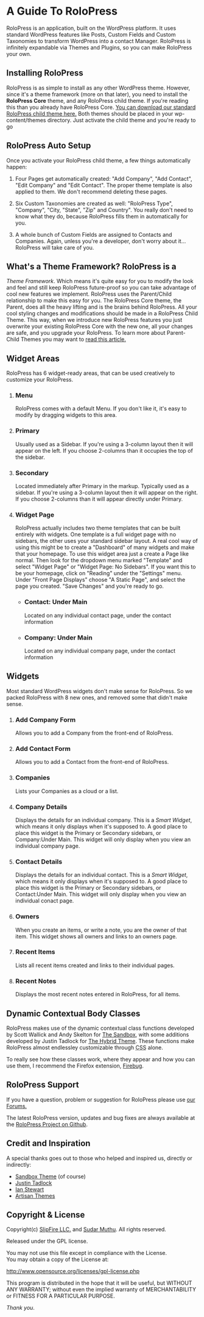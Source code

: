 # A Guide To RoloPress

RoloPress is an application, built on the WordPress platform. It uses standard WordPress features like Posts, Custom Fields and Custom Taxonomies to transform WordPress into a contact Manager. RoloPress is infinitely expandable via Themes and Plugins, so you can make RoloPress your own.

## Installing RoloPress

RoloPress is as simple to install as any other WordPress theme. However, since it's a theme framework (more on that later), you need to install the **RoloPress Core** theme, and any RoloPress child theme. If you're reading this than you already have RoloPress Core. [You can download our standard RoloPress child theme here.][1] Both themes should be placed in your wp-content/themes directory. Just activate the child theme and you're ready to go

## RoloPress Auto Setup

Once you activate your RoloPress child theme, a few things automatically happen:

1.  Four Pages get automatically created: "Add Company", "Add Contact", "Edit Company" and "Edit Contact". The proper theme template is also applied to them. We don't recommend deleting these pages.

2.  Six Custom Taxonomies are created as well: "RoloPress Type", "Company", "City, "State", "Zip" and Country". You really don't need to know what they do, because RoloPress fills them in automatically for you.

3.  A whole bunch of Custom Fields are assigned to Contacts and Companies. Again, unless you're a developer, don't worry about it... RoloPress will take care of you.

## What's a Theme Framework? RoloPress is a

*Theme Framework*. Which means it's quite easy for you to modify the look and feel and still keep RoloPress future-proof so you can take advantage of cool new features we implement. RoloPress uses the Parent/Child relationship to make this easy for you. The RoloPress Core theme, the Parent, does all the heavy lifting and is the brains behind RoloPress. All your cool styling changes and modifications should be made in a RoloPress Child Theme. This way, when we introduce new RoloPress features you just overwrite your existing RoloPress Core with the new one, all your changes are safe, and you upgrade your RoloPress. To learn more about Parent-Child Themes you may want to [read this article.][2]
## Widget Areas

RoloPress has 6 widget-ready areas, that can be used creatively to customize your RoloPress.

1.  ### Menu

    RoloPress comes with a default Menu. If you don't like it, it's easy to modify by dragging widgets to this area.

2.  ### Primary

    Usually used as a Sidebar. If you're using a 3-column layout then it will appear on the left. If you choose 2-columns than it occupies the top of the sidebar.

3.  ### Secondary

    Located immediately after Primary in the markup. Typically used as a sidebar. If you're using a 3-column layout then it will appear on the right. If you choose 2-columns than it will appear directly under Primary.

4.  ### Widget Page

    RoloPress actually includes two theme templates that can be built entirely with widgets. One template is a full widget page with no sidebars, the other uses your standard sidebar layout. A real cool way of using this might be to create a "Dashboard" of many widgets and make that your homepage. To use this widget area just a create a Page like normal. Then look for the dropdown menu marked "Template" and select "Widget Page" or "Widget Page: No Sidebars". If you want this to be your homepage, click on "Reading" under the "Settings" menu. Under "Front Page Displays" choose "A Static Page", and select the page you created. "Save Changes" and you're ready to go.
    *   ### Contact: Under Main

        Located on any individual contact page, under the contact information

    *   ### Company: Under Main

        Located on any individual company page, under the contact information</ol>

    ## Widgets

    Most standard WordPress widgets don't make sense for RoloPress. So we packed RoloPress with 8 new ones, and removed some that didn't make sense.

    1.  ### Add Company Form

        Allows you to add a Company from the front-end of RoloPress.

    2.  ### Add Contact Form

        Allows you to add a Contact from the front-end of RoloPress.

    3.  ### Companies

        Lists your Companies as a cloud or a list.

    4.  ### Company Details

        Displays the details for an individual company. This is a *Smart Widget*, which means it only displays when it's supposed to. A good place to place this widget is the Primary or Secondary sidebars, or Company:Under Main. This widget will only display when you view an individual company page.

    5.  ### Contact Details

        Displays the details for an individual contact. This is a *Smart Widget*, which means it only displays when it's supposed to. A good place to place this widget is the Primary or Secondary sidebars, or Contact:Under Main. This widget will only display when you view an individual conact page.

    6.  ### Owners

        When you create an items, or write a note, you are the owner of that item. This widget shows all owners and links to an owners page.

    7.  ### Recent Items

        Lists all recent items created and links to their individual pages.

    8.  ### Recent Notes

        Displays the most recent notes entered in RoloPress, for all items.

    ## Dynamic Contextual Body Classes

    RoloPress makes use of the dynamic contextual class functions developed by Scott Wallick and Andy Skelton for [The Sandbox][3], with some additions developed by Justin Tadlock for [The Hybrid Theme][4]. These functions make RoloPress almost endlessley customizable through <abbr title="Cascading Stylesheets">CSS</abbr> alone.

    To really see how these classes work, where they appear and how you can use them, I recommend the Firefox extension, [Firebug][5].

    ## RoloPress Support

    If you have a question, problem or suggestion for RoloPress please use [our Forums.][6]

    The latest RoloPress version, updates and bug fixes are always available at the [RoloPress Project on Github][7].

    ## Credit and Inspiration

    A special thanks goes out to those who helped and inspired us, directly or indirectly:

    *   [Sandbox Theme][3] (of course)
    *   [Justin Tadlock][8]
    *   [Ian Stewart][9]
    *   [Artisan Themes][10]

    ## Copyright & License

    Copyright(c) [SlipFire LLC.][11] and [Sudar Muthu][12].
    All rights reserved.

    Released under the GPL license.

    You may not use this file except in compliance with the License.</br> You may obtain a copy of the License at:

    <http://www.opensource.org/licenses/gpl-license.php>

    This program is distributed in the hope that it will be useful, but WITHOUT ANY WARRANTY; without even the implied warranty of MERCHANTABILITY or FITNESS FOR A PARTICULAR PURPOSE.

    <em class="thankyou">Thank you</em>.

 [1]: http://rolopress.com/themes/rolopress-default-theme
 [2]: http://themeshaper.com/functions-php-wordpress-child-themes/
 [3]: http://www.plaintxt.org/themes/sandbox/
 [4]: http://www.themehybrid.com
 [5]: http://www.getfirebug.com/
 [6]: http://rolopress.com/forums/
 [7]: http://github.com/rolopress
 [8]: http://justintadlock.com/
 [9]: http://themeshaper/
 [10]: http://artisanthemes.com/themes/wp-contact-manager/
 [11]: http://slipfire.com/
 [12]: http://sudarmuthu.com
